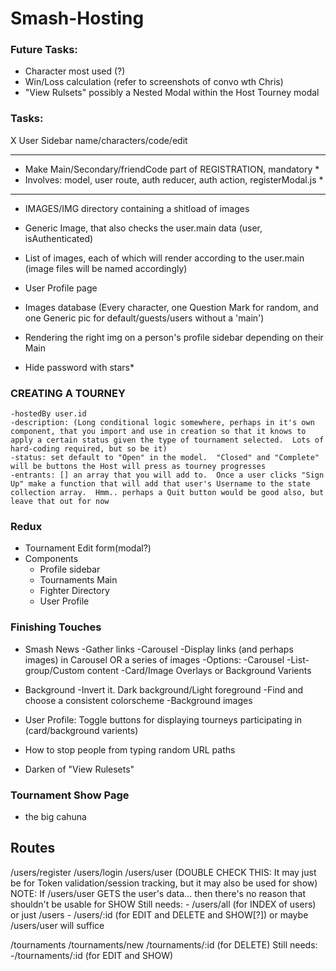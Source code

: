 # Smash-Hosting

### Future Tasks:
- Character most used (?)
- Win/Loss calculation (refer to screenshots of convo wth Chris)
- "View Rulsets" possibly a Nested Modal within the Host Tourney modal



### Tasks:
X User Sidebar name/characters/code/edit

<!-- 
- Edit User modal (May be complex.. it will have to edit the State of the actual User object that isAuthenticated)
	X Modal created
	X Modal rendered in Profile Sidebar
	X Modal form is for main/secondary/friendcode
	X CRUD User routes:
		X INDEX
		X SHOW
		X *EDIT/UPDATE*
			- ISSUE: It's not updating with the component mount.  You need to use ComponentDidMount somehow.  Otherwise tho it works.
	- Types/Reducer/Action to use with new Routes (beginning with Edit, for EditUserModal) 
-->


*******************************************************************************
* Make Main/Secondary/friendCode part of REGISTRATION, mandatory              *
* Involves: model, user route, auth reducer, auth action, registerModal.js    *
*******************************************************************************




- IMAGES/IMG directory containing a shitload of images
- Generic Image, that also checks the user.main data (user, isAuthenticated)
- List of images, each of which will render according to the user.main (image files will be named accordingly)

- User Profile page

- Images database (Every character, one Question Mark for random, and one Generic pic for default/guests/users without a 'main')

- Rendering the right img on a person's profile sidebar depending on their Main

- Hide password with stars*


### CREATING A TOURNEY
	-hostedBy user.id
	-description: (Long conditional logic somewhere, perhaps in it's own component, that you import and use in creation so that it knows to apply a certain status given the type of tournament selected.  Lots of hard-coding required, but so be it)
	-status: set default to "Open" in the model.  "Closed" and "Complete" will be buttons the Host will press as tourney progresses
	-entrants: [] an array that you will add to.  Once a user clicks "Sign Up" make a function that will add that user's Username to the state collection array.  Hmm.. perhaps a Quit button would be good also, but leave that out for now



### Redux
- Tournament Edit form(modal?)
- Components
	- Profile sidebar
	- Tournaments Main
	- Fighter Directory
	- User Profile



### Finishing Touches
- Smash News 
	-Gather links
	-Carousel
	-Display links (and perhaps images) in Carousel OR a series of images
		-Options:
			-Carousel
			-List-group/Custom content
			-Card/Image Overlays or Background Varients

- Background
	-Invert it.  Dark background/Light foreground
	-Find and choose a consistent colorscheme
	-Background images

- User Profile: Toggle buttons for displaying tourneys participating in (card/background varients)

- How to stop people from typing random URL paths

- Darken <CardHeader> of "View Rulesets"


### Tournament Show Page
- the big cahuna

## Routes
/users/register
/users/login
/users/user (DOUBLE CHECK THIS: It may just be for Token validation/session tracking, but it may also be used for show)
NOTE: If /users/user GETS the user's data... then there's no reason that shouldn't be usable for SHOW
Still needs:
	- /users/all (for INDEX of users) or just /users
	- /users/:id (for EDIT and DELETE and SHOW[?]) or maybe /users/user will suffice

/tournaments
/tournaments/new
/tournaments/:id (for DELETE)
Still needs:
	-/tournaments/:id (for EDIT and SHOW)
